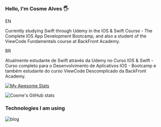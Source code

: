 ### Hello, I'm Cosme Alves 🖐️

EN

Currently studying Swift through Udemy in the IOS & Swift Course - The Complete IOS App Development Bootcamp, and also a student of the ViewCode Fundamentals course at BackFront Academy.

BR

Atualmente estudante de Swift através da Udemy no Curso IOS & Swift - Curso completo para o Desenvolvimento de Aplicativos IOS - Bootcamp e também estudante do curso ViewCode Descomplicado da BackFront Academy.

[![My Awesome Stats](https://awesome-github-stats.azurewebsites.net/user-stats/cosmealvess?cardType=github&theme=yeblu&Border=DDD5C8&Background=3F4EDD)](https://git.io/awesome-stats-card)

![Cosme's GitHub stats](https://github-readme-stats.vercel.app/api?username=cosmealvess&count_private=true_cosmealvess&show_icons=true&theme=dark)


### Technologies I am using


![blog](https://img.shields.io/badge/Swift-FA7343?style=for-the-badge&logo=swift&logoColor=white)
